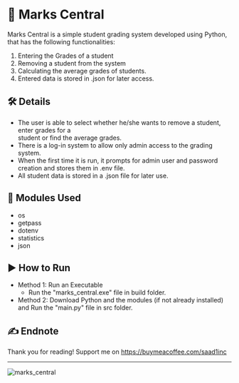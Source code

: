 # 💯 Marks Central
Marks Central is a simple student grading system developed using Python, that has the following functionalities:  
1. Entering the Grades of a student  
2. Removing a student from the system  
3. Calculating the average grades of students.
4. Entered data is stored in .json for later access.

## 🛠️ Details
- The user is able to select whether he/she wants to remove a student, enter grades for a  
student or find the average grades.  
-   There is a log-in system to allow only admin access to the grading system.
-   When the first time it is run, it prompts for admin user and password creation and stores them in .env file.
- All student data is stored in a .json file for later use.

## 📝 Modules Used
- os
- getpass
- dotenv
- statistics
- json

## ▶️ How to Run
- Method 1: Run an Executable
   - Run the "marks_central.exe" file in build folder.
- Method 2: Download Python and the modules (if not already installed) and Run the "main.py" file in src folder.

## ✍️ Endnote
Thank you for reading!
Support me on https://buymeacoffee.com/saad1inc

---
![marks_central](https://github.com/user-attachments/assets/8f1c9eb2-1324-48c6-8f3a-603d274d0fc2)

